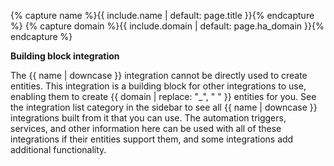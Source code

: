 {% capture name %}{{ include.name | default: page.title }}{% endcapture %}
{% capture domain %}{{ include.domain | default: page.ha_domain }}{% endcapture %}

<div class='note info'>

**Building block integration**

The {{ name | downcase }} integration cannot be directly used to create entities. This integration is a building block for other integrations to use, enabling them to create {{ domain | replace: "_", " " }} entities for you. See the integration list category in the sidebar to see all {{ name | downcase }} integrations built from it that you can use. The automation triggers, services, and other information here can be used with all of these integrations if their entities support them, and some integrations add additional functionality.

</div>
